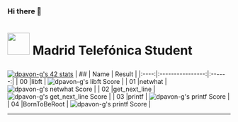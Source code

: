 ### Hi there 👋
# <p scolor="silver"> <img src="https://raw.githubusercontent.com/kube/vscode-42header/master/42.png" width=50> Madrid Telefónica Student </p>

[![dpavon-g's 42 stats](https://badge42.herokuapp.com/api/stats/dpavon-g?privacyEmail=true)](https://github.com/JaeSeoKim/badge42)
|  ##  |			Name				| Result |
|:----:|:----------------:|:------:|
|  00  |libft							          | ![dpavon-g's libft Score](https://badge42.herokuapp.com/api/project/dpavon-g/Libft) |
|  01  |netwhat     			          | ![dpavon-g's netwhat Score](https://badge42.herokuapp.com/api/project/dpavon-g/netwhat) |
|  02  |get_next_line			          | ![dpavon-g's get_next_line Score](https://badge42.herokuapp.com/api/project/dpavon-g/get_next_line) |
|  03  |printf        		          | ![dpavon-g's printf Score](https://badge42.herokuapp.com/api/project/dpavon-g/ft_printf) |
|  04  |BornToBeRoot       		      | ![dpavon-g's printf Score](https://badge42.herokuapp.com/api/project/dpavon-g/bornToBeRoot) |


---
<!--
**flakkpei/flakkpei** is a ✨ _special_ ✨ repository because its `README.md` (this file) appears on your GitHub profile.

Here are some ideas to get you started:

- 🔭 I’m currently working on ...
- 🌱 I’m currently learning ...
- 👯 I’m looking to collaborate on ...
- 🤔 I’m looking for help with ...
- 💬 Ask me about ...
- 📫 How to reach me: ...
- 😄 Pronouns: ...
- ⚡ Fun fact: ...
-->
